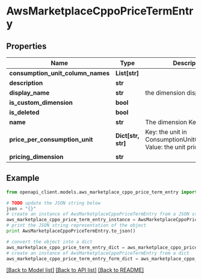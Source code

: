 # AwsMarketplaceCppoPriceTermEntry


## Properties
Name | Type | Description | Notes
------------ | ------------- | ------------- | -------------
**consumption_unit_column_names** | **List[str]** |  | [optional] 
**description** | **str** |  | [optional] 
**display_name** | **str** | the dimension display name | [optional] 
**is_custom_dimension** | **bool** |  | [optional] 
**is_deleted** | **bool** |  | [optional] 
**name** | **str** | The dimension Key | [optional] 
**price_per_consumption_unit** | **Dict[str, str]** | Key: the unit in ConsumptionUnitColumnName, Value: the unit price | [optional] 
**pricing_dimension** | **str** |  | [optional] 

## Example

```python
from openapi_client.models.aws_marketplace_cppo_price_term_entry import AwsMarketplaceCppoPriceTermEntry

# TODO update the JSON string below
json = "{}"
# create an instance of AwsMarketplaceCppoPriceTermEntry from a JSON string
aws_marketplace_cppo_price_term_entry_instance = AwsMarketplaceCppoPriceTermEntry.from_json(json)
# print the JSON string representation of the object
print AwsMarketplaceCppoPriceTermEntry.to_json()

# convert the object into a dict
aws_marketplace_cppo_price_term_entry_dict = aws_marketplace_cppo_price_term_entry_instance.to_dict()
# create an instance of AwsMarketplaceCppoPriceTermEntry from a dict
aws_marketplace_cppo_price_term_entry_form_dict = aws_marketplace_cppo_price_term_entry.from_dict(aws_marketplace_cppo_price_term_entry_dict)
```
[[Back to Model list]](../README.md#documentation-for-models) [[Back to API list]](../README.md#documentation-for-api-endpoints) [[Back to README]](../README.md)


